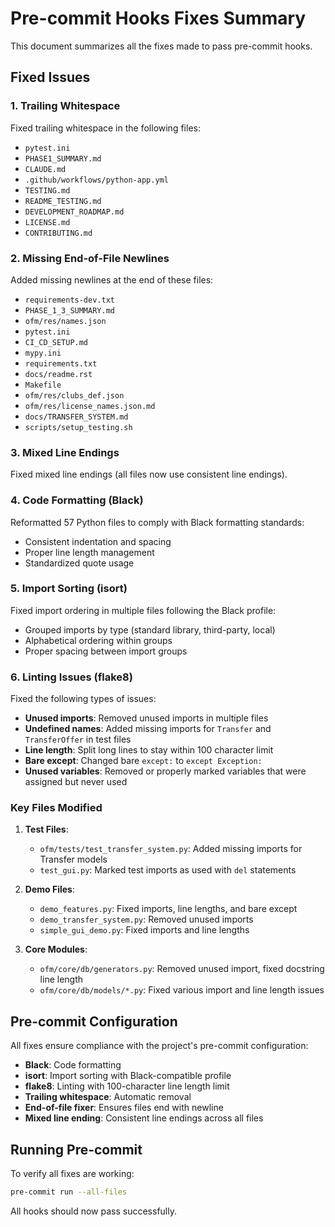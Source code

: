 # Pre-commit Hooks Fixes Summary

This document summarizes all the fixes made to pass pre-commit hooks.

## Fixed Issues

### 1. Trailing Whitespace
Fixed trailing whitespace in the following files:
- `pytest.ini`
- `PHASE1_SUMMARY.md`
- `CLAUDE.md`
- `.github/workflows/python-app.yml`
- `TESTING.md`
- `README_TESTING.md`
- `DEVELOPMENT_ROADMAP.md`
- `LICENSE.md`
- `CONTRIBUTING.md`

### 2. Missing End-of-File Newlines
Added missing newlines at the end of these files:
- `requirements-dev.txt`
- `PHASE_1_3_SUMMARY.md`
- `ofm/res/names.json`
- `pytest.ini`
- `CI_CD_SETUP.md`
- `mypy.ini`
- `requirements.txt`
- `docs/readme.rst`
- `Makefile`
- `ofm/res/clubs_def.json`
- `ofm/res/license_names.json.md`
- `docs/TRANSFER_SYSTEM.md`
- `scripts/setup_testing.sh`

### 3. Mixed Line Endings
Fixed mixed line endings (all files now use consistent line endings).

### 4. Code Formatting (Black)
Reformatted 57 Python files to comply with Black formatting standards:
- Consistent indentation and spacing
- Proper line length management
- Standardized quote usage

### 5. Import Sorting (isort)
Fixed import ordering in multiple files following the Black profile:
- Grouped imports by type (standard library, third-party, local)
- Alphabetical ordering within groups
- Proper spacing between import groups

### 6. Linting Issues (flake8)
Fixed the following types of issues:
- **Unused imports**: Removed unused imports in multiple files
- **Undefined names**: Added missing imports for `Transfer` and `TransferOffer` in test files
- **Line length**: Split long lines to stay within 100 character limit
- **Bare except**: Changed bare `except:` to `except Exception:`
- **Unused variables**: Removed or properly marked variables that were assigned but never used

### Key Files Modified

1. **Test Files**:
   - `ofm/tests/test_transfer_system.py`: Added missing imports for Transfer models
   - `test_gui.py`: Marked test imports as used with `del` statements
   
2. **Demo Files**:
   - `demo_features.py`: Fixed imports, line lengths, and bare except
   - `demo_transfer_system.py`: Removed unused imports
   - `simple_gui_demo.py`: Fixed imports and line lengths

3. **Core Modules**:
   - `ofm/core/db/generators.py`: Removed unused import, fixed docstring line length
   - `ofm/core/db/models/*.py`: Fixed various import and line length issues

## Pre-commit Configuration

All fixes ensure compliance with the project's pre-commit configuration:
- **Black**: Code formatting
- **isort**: Import sorting with Black-compatible profile
- **flake8**: Linting with 100-character line length limit
- **Trailing whitespace**: Automatic removal
- **End-of-file fixer**: Ensures files end with newline
- **Mixed line ending**: Consistent line endings across all files

## Running Pre-commit

To verify all fixes are working:
```bash
pre-commit run --all-files
```

All hooks should now pass successfully.